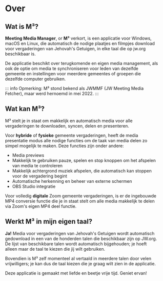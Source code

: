 # Over

## Wat is M³?

**Meeting Media Manager**, or **M³** verkort, is een applicatie voor Windows, macOS en Linux, die automatisch de nodige plaatjes en filmpjes download voor vergaderingen van Jehovah's Getuigen, in elke taal die op jw.org beschikbaar is.

De applicatie beschikt over terugkomende en eigen media management, als ook de optie om media te synchroniseren voor leden van dezelfde gemeente en instellingen voor meerdere gemeentes of groepen die dezelfde computer gebruiken.

::: info Opmerking:
M³ stond bekend als JWMMF (JW Meeting Media Fetcher), maar werd hernoemd in mei 2022.
:::

## Wat kan M³?

M³ stelt je in staat om makkelijk en automatisch media voor alle vergaderingen te downloaden, syncen, delen en presenteren.

Voor **hybride** of **fysieke** gemeente vergaderingen, heeft de media presentatie modus alle nodige functies om de taak van media delen zo simpel mogelijk te maken. Deze functies zijn onder andere:

- Media previews
- Makkelijk te gebruiken pauze, spelen en stop knoppen om het afspelen van media te controleren
- Makkelijk achtergrond muziek afspelen, die automatisch kan stoppen voor de vergadering begint
- Automatische herkenning en beheer van externe schermen
- OBS Studio integratie

Voor volledig **digitale** Zoom gemeente vergaderingen, is er de ingebouwde MP4 conversie functie die je in staat stelt om alle media makkelijk te delen via Zoom's eigen MP4 deel functie.

## Werkt M³ in mijn eigen taal?

**Ja!** Media voor vergaderingen van Jehovah's Getuigen wordt automatisch gedownload in een van de honderden talen die beschikbaar zijn op JW.org. De lijst van beschikbare talen wordt automatisch bijgehouden; je hoeft alleen maar de taal te kiezen die jij wilt gebruiken.

Bovendien is M³ zelf momenteel al vertaald in meerdere talen door velen vrijwilligers; je kan dus de taal kiezen die je graag wilt zien in de applicatie.

Deze applicatie is gemaakt met liefde en beetje vrije tijd. Geniet ervan!
